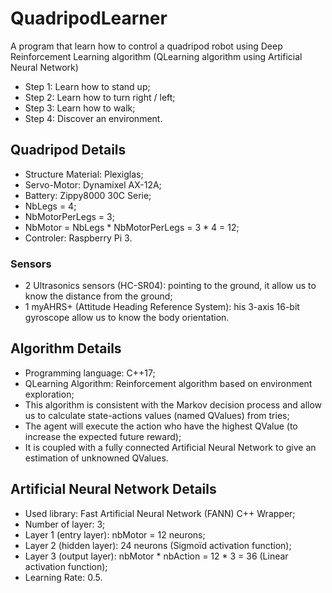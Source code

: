 # QuadripodLearner
A program that learn how to control a quadripod robot using Deep Reinforcement Learning algorithm (QLearning algorithm using Artificial Neural Network)

- Step 1: Learn how to stand up;
- Step 2: Learn how to turn right / left;
- Step 3: Learn how to walk;
- Step 4: Discover an environment.

## Quadripod Details

- Structure Material: Plexiglas;
- Servo-Motor: Dynamixel AX-12A;
- Battery: Zippy8000 30C Serie;
- NbLegs = 4;
- NbMotorPerLegs = 3;
- NbMotor = NbLegs * NbMotorPerLegs = 3 * 4 = 12;
- Controler: Raspberry Pi 3.

### Sensors

- 2 Ultrasonics sensors (HC-SR04): pointing to the ground, it allow us to know the distance from the ground;
- 1 myAHRS+ (Attitude Heading Reference System): his 3-axis 16-bit gyroscope allow us to know the body orientation.

## Algorithm Details

- Programming language: C++17;
- QLearning Algorithm: Reinforcement algorithm based on environment exploration;
- This algorithm is consistent with the Markov decision process and allow us to calculate state-actions values (named QValues) from tries;
- The agent will execute the action who have the highest QValue (to increase the expected future reward);
- It is coupled with a fully connected Artificial Neural Network to give an estimation of unknowned QValues.

## Artificial Neural Network Details

- Used library: Fast Artificial Neural Network (FANN) C++ Wrapper;
- Number of layer: 3;
- Layer 1 (entry layer): nbMotor = 12 neurons;
- Layer 2 (hidden layer): 24 neurons (Sigmoïd activation function);
- Layer 3 (output layer): nbMotor * nbAction = 12 * 3 = 36 (Linear activation function);
- Learning Rate: 0.5.
